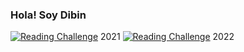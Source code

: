 ### Hola! Soy Dibin
[![Reading Challenge](https://img.shields.io/badge/Reading%20Challenge-8%2F8-orange?logo=bookStack)](https://www.goodreads.com/challenges/11650-2021-reading-challenge) 2021
[![Reading Challenge](https://img.shields.io/badge/Reading%20Challenge-0%2F20-orange?logo=bookStack)]() 2022
